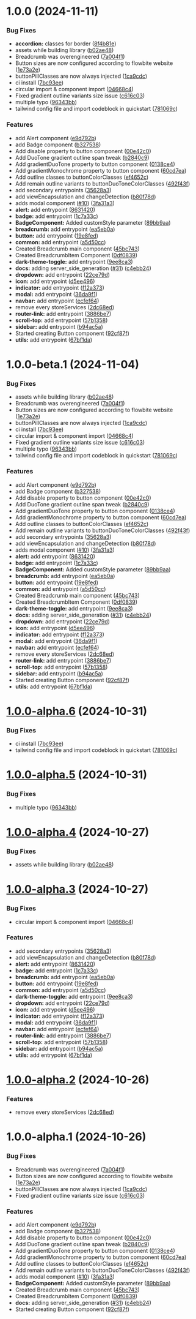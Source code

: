 # 1.0.0 (2024-11-11)


### Bug Fixes

* **accordion:** classes for border ([8f4b81e](https://github.com/themesberg/flowbite-angular/commit/8f4b81e6bf73544a53e0abab886926048711b344))
* assets while building library ([b02ae48](https://github.com/themesberg/flowbite-angular/commit/b02ae483413dadf74ed8ebd012adeacb92972b89))
* Breadcrumb was overengineered ([7a004f1](https://github.com/themesberg/flowbite-angular/commit/7a004f11aca4f8d4d6c51833bc0327284b8da827))
* Button sizes are now configured according to flowbite website ([1e73a2e](https://github.com/themesberg/flowbite-angular/commit/1e73a2ed044cb604965377ba5d7d4f866306ca5d))
* buttonPillClasses are now always injected ([1ca9cdc](https://github.com/themesberg/flowbite-angular/commit/1ca9cdc09ce6f258d69689861e9fcc42115b0b95))
* ci install ([7bc93ee](https://github.com/themesberg/flowbite-angular/commit/7bc93eef3938a3a58ae15540a5b308c665d417a1))
* circular import & component import ([04668c4](https://github.com/themesberg/flowbite-angular/commit/04668c43e3fbcce8a8807e056d73c4e060120b7c))
* Fixed gradient outline variants size issue ([c616c03](https://github.com/themesberg/flowbite-angular/commit/c616c037a1cda11b06adfcfcd9c3f0209ffeb9d7))
* multiple typo ([96343bb](https://github.com/themesberg/flowbite-angular/commit/96343bb7b567fe6e2d10a99da8d908ea3814f58b))
* tailwind config file and import codeblock in quickstart ([781069c](https://github.com/themesberg/flowbite-angular/commit/781069c3ddb0a3aaafec66007663de08cdb64cb2))


### Features

* add Alert component ([e9d792b](https://github.com/themesberg/flowbite-angular/commit/e9d792b4f4785052108e6ad6e3467c58d3a1d978))
* add Badge component ([b327538](https://github.com/themesberg/flowbite-angular/commit/b3275389d40c62003afff8dc9818b16664d4a618))
* Add disable property to button component ([00e42c0](https://github.com/themesberg/flowbite-angular/commit/00e42c05ff81f83e7ad61fb6a9a70aebf504f1ba))
* Add DuoTone gradient outline span tweak ([b2840c9](https://github.com/themesberg/flowbite-angular/commit/b2840c947e340a020eb4136f5d0342ebc3d6e099))
* Add gradientDuoTone property to button component ([0138ce4](https://github.com/themesberg/flowbite-angular/commit/0138ce408ec101e5da6ba4305d2e1107c0b07a78))
* Add gradientMonochrome property to button component ([60cd7ea](https://github.com/themesberg/flowbite-angular/commit/60cd7ea619c605271093436f2367510e318cf6d2))
* Add outline classes to buttonColorClasses ([ef4652c](https://github.com/themesberg/flowbite-angular/commit/ef4652c9f8111bc9ddf3d7416a120fc525cf8c5c))
* Add remain outline variants to buttonDuoToneColorClasses ([492f43f](https://github.com/themesberg/flowbite-angular/commit/492f43f3a546a94fa1cbb0b1008cafd99ec90458))
* add secondary entrypoints ([35628a3](https://github.com/themesberg/flowbite-angular/commit/35628a34febca5504614c256d2a58516122d55a0))
* add viewEncapsulation and changeDetection ([b80f78d](https://github.com/themesberg/flowbite-angular/commit/b80f78d3e71215ad6b2e965833f9a66cbf82c44e))
* adds modal component ([#10](https://github.com/themesberg/flowbite-angular/issues/10)) ([3fa31a3](https://github.com/themesberg/flowbite-angular/commit/3fa31a3808100825c7952b9126190fe487cd71c0))
* **alert:** add entrypoint ([8631420](https://github.com/themesberg/flowbite-angular/commit/8631420b479af65a2802f15b593a0e8bf6a7d39d))
* **badge:** add entrypoint ([1c7a33c](https://github.com/themesberg/flowbite-angular/commit/1c7a33c87cb994ca16f8d835e2c8c01f71026a5d))
* **BadgeComponent:** Added customStyle parameter ([89bb9aa](https://github.com/themesberg/flowbite-angular/commit/89bb9aa3189442cd8e826084a35f03069201928c))
* **breadcrumb:** add entrypoint ([ea5eb0a](https://github.com/themesberg/flowbite-angular/commit/ea5eb0a5ae7dd3803caca3aae74e50d90d65e8c8))
* **button:** add entrypoint ([19e8fed](https://github.com/themesberg/flowbite-angular/commit/19e8fed79431bdff8f7b0ab3c9801035e56b7277))
* **common:** add entrypoint ([a5d50cc](https://github.com/themesberg/flowbite-angular/commit/a5d50cc61669577ca7ecbaf7581601de182ffee8))
* Created Breadcrumb main component ([45bc743](https://github.com/themesberg/flowbite-angular/commit/45bc74324ce8f157df5dc710451502d4875f626b))
* Created BreadcrumbItem Component ([0df0839](https://github.com/themesberg/flowbite-angular/commit/0df083920b320d07cc8da4ee0d89a3e1c0711772))
* **dark-theme-toggle:** add entrypoint ([9ee8ca3](https://github.com/themesberg/flowbite-angular/commit/9ee8ca398483de884f0a2910e25f824831a99819))
* **docs:** adding server_side_generation ([#31](https://github.com/themesberg/flowbite-angular/issues/31)) ([c4ebb24](https://github.com/themesberg/flowbite-angular/commit/c4ebb24e18aca55f187c107ea16c165a4924d01f))
* **dropdown:** add entrypoint ([22ce79d](https://github.com/themesberg/flowbite-angular/commit/22ce79db0c343767e39052a1a8b8fdfdbaffc5a8))
* **icon:** add entrypoint ([d5ee496](https://github.com/themesberg/flowbite-angular/commit/d5ee4962b60fa40e2bed664eb94c110adef7e97b))
* **indicator:** add entrypoint ([f12a373](https://github.com/themesberg/flowbite-angular/commit/f12a37394e84eb034301346b899513c98ca5c949))
* **modal:** add entrypoint ([36da9f1](https://github.com/themesberg/flowbite-angular/commit/36da9f1ff432bfdbbadc657132f536ef9bb589a4))
* **navbar:** add entrypoint ([ecfef64](https://github.com/themesberg/flowbite-angular/commit/ecfef64744d23491a9540758341e2f338eb207b3))
* remove every storeServices ([2dc68ed](https://github.com/themesberg/flowbite-angular/commit/2dc68edbe8c738caaee2435203b8fdab0920035b))
* **router-link:** add entrypoint ([3886be7](https://github.com/themesberg/flowbite-angular/commit/3886be783876c5a756c07273712d08589fc5051e))
* **scroll-top:** add entrypoint ([57b1358](https://github.com/themesberg/flowbite-angular/commit/57b1358f98de99c085d7560e53d995aa63f23f43))
* **sidebar:** add entrypoint ([b94ac5a](https://github.com/themesberg/flowbite-angular/commit/b94ac5a545d0c034a0dd401a8062575afe612e2c))
* Started creating Button component ([92cf87f](https://github.com/themesberg/flowbite-angular/commit/92cf87f52435cfd69f961eba635ab4c4b982949e))
* **utils:** add entrypoint ([67bf1da](https://github.com/themesberg/flowbite-angular/commit/67bf1da55a5424be1f2e78b36d4b9dd8f28565a5))

# 1.0.0-beta.1 (2024-11-04)


### Bug Fixes

* assets while building library ([b02ae48](https://github.com/themesberg/flowbite-angular/commit/b02ae483413dadf74ed8ebd012adeacb92972b89))
* Breadcrumb was overengineered ([7a004f1](https://github.com/themesberg/flowbite-angular/commit/7a004f11aca4f8d4d6c51833bc0327284b8da827))
* Button sizes are now configured according to flowbite website ([1e73a2e](https://github.com/themesberg/flowbite-angular/commit/1e73a2ed044cb604965377ba5d7d4f866306ca5d))
* buttonPillClasses are now always injected ([1ca9cdc](https://github.com/themesberg/flowbite-angular/commit/1ca9cdc09ce6f258d69689861e9fcc42115b0b95))
* ci install ([7bc93ee](https://github.com/themesberg/flowbite-angular/commit/7bc93eef3938a3a58ae15540a5b308c665d417a1))
* circular import & component import ([04668c4](https://github.com/themesberg/flowbite-angular/commit/04668c43e3fbcce8a8807e056d73c4e060120b7c))
* Fixed gradient outline variants size issue ([c616c03](https://github.com/themesberg/flowbite-angular/commit/c616c037a1cda11b06adfcfcd9c3f0209ffeb9d7))
* multiple typo ([96343bb](https://github.com/themesberg/flowbite-angular/commit/96343bb7b567fe6e2d10a99da8d908ea3814f58b))
* tailwind config file and import codeblock in quickstart ([781069c](https://github.com/themesberg/flowbite-angular/commit/781069c3ddb0a3aaafec66007663de08cdb64cb2))


### Features

* add Alert component ([e9d792b](https://github.com/themesberg/flowbite-angular/commit/e9d792b4f4785052108e6ad6e3467c58d3a1d978))
* add Badge component ([b327538](https://github.com/themesberg/flowbite-angular/commit/b3275389d40c62003afff8dc9818b16664d4a618))
* Add disable property to button component ([00e42c0](https://github.com/themesberg/flowbite-angular/commit/00e42c05ff81f83e7ad61fb6a9a70aebf504f1ba))
* Add DuoTone gradient outline span tweak ([b2840c9](https://github.com/themesberg/flowbite-angular/commit/b2840c947e340a020eb4136f5d0342ebc3d6e099))
* Add gradientDuoTone property to button component ([0138ce4](https://github.com/themesberg/flowbite-angular/commit/0138ce408ec101e5da6ba4305d2e1107c0b07a78))
* Add gradientMonochrome property to button component ([60cd7ea](https://github.com/themesberg/flowbite-angular/commit/60cd7ea619c605271093436f2367510e318cf6d2))
* Add outline classes to buttonColorClasses ([ef4652c](https://github.com/themesberg/flowbite-angular/commit/ef4652c9f8111bc9ddf3d7416a120fc525cf8c5c))
* Add remain outline variants to buttonDuoToneColorClasses ([492f43f](https://github.com/themesberg/flowbite-angular/commit/492f43f3a546a94fa1cbb0b1008cafd99ec90458))
* add secondary entrypoints ([35628a3](https://github.com/themesberg/flowbite-angular/commit/35628a34febca5504614c256d2a58516122d55a0))
* add viewEncapsulation and changeDetection ([b80f78d](https://github.com/themesberg/flowbite-angular/commit/b80f78d3e71215ad6b2e965833f9a66cbf82c44e))
* adds modal component ([#10](https://github.com/themesberg/flowbite-angular/issues/10)) ([3fa31a3](https://github.com/themesberg/flowbite-angular/commit/3fa31a3808100825c7952b9126190fe487cd71c0))
* **alert:** add entrypoint ([8631420](https://github.com/themesberg/flowbite-angular/commit/8631420b479af65a2802f15b593a0e8bf6a7d39d))
* **badge:** add entrypoint ([1c7a33c](https://github.com/themesberg/flowbite-angular/commit/1c7a33c87cb994ca16f8d835e2c8c01f71026a5d))
* **BadgeComponent:** Added customStyle parameter ([89bb9aa](https://github.com/themesberg/flowbite-angular/commit/89bb9aa3189442cd8e826084a35f03069201928c))
* **breadcrumb:** add entrypoint ([ea5eb0a](https://github.com/themesberg/flowbite-angular/commit/ea5eb0a5ae7dd3803caca3aae74e50d90d65e8c8))
* **button:** add entrypoint ([19e8fed](https://github.com/themesberg/flowbite-angular/commit/19e8fed79431bdff8f7b0ab3c9801035e56b7277))
* **common:** add entrypoint ([a5d50cc](https://github.com/themesberg/flowbite-angular/commit/a5d50cc61669577ca7ecbaf7581601de182ffee8))
* Created Breadcrumb main component ([45bc743](https://github.com/themesberg/flowbite-angular/commit/45bc74324ce8f157df5dc710451502d4875f626b))
* Created BreadcrumbItem Component ([0df0839](https://github.com/themesberg/flowbite-angular/commit/0df083920b320d07cc8da4ee0d89a3e1c0711772))
* **dark-theme-toggle:** add entrypoint ([9ee8ca3](https://github.com/themesberg/flowbite-angular/commit/9ee8ca398483de884f0a2910e25f824831a99819))
* **docs:** adding server_side_generation ([#31](https://github.com/themesberg/flowbite-angular/issues/31)) ([c4ebb24](https://github.com/themesberg/flowbite-angular/commit/c4ebb24e18aca55f187c107ea16c165a4924d01f))
* **dropdown:** add entrypoint ([22ce79d](https://github.com/themesberg/flowbite-angular/commit/22ce79db0c343767e39052a1a8b8fdfdbaffc5a8))
* **icon:** add entrypoint ([d5ee496](https://github.com/themesberg/flowbite-angular/commit/d5ee4962b60fa40e2bed664eb94c110adef7e97b))
* **indicator:** add entrypoint ([f12a373](https://github.com/themesberg/flowbite-angular/commit/f12a37394e84eb034301346b899513c98ca5c949))
* **modal:** add entrypoint ([36da9f1](https://github.com/themesberg/flowbite-angular/commit/36da9f1ff432bfdbbadc657132f536ef9bb589a4))
* **navbar:** add entrypoint ([ecfef64](https://github.com/themesberg/flowbite-angular/commit/ecfef64744d23491a9540758341e2f338eb207b3))
* remove every storeServices ([2dc68ed](https://github.com/themesberg/flowbite-angular/commit/2dc68edbe8c738caaee2435203b8fdab0920035b))
* **router-link:** add entrypoint ([3886be7](https://github.com/themesberg/flowbite-angular/commit/3886be783876c5a756c07273712d08589fc5051e))
* **scroll-top:** add entrypoint ([57b1358](https://github.com/themesberg/flowbite-angular/commit/57b1358f98de99c085d7560e53d995aa63f23f43))
* **sidebar:** add entrypoint ([b94ac5a](https://github.com/themesberg/flowbite-angular/commit/b94ac5a545d0c034a0dd401a8062575afe612e2c))
* Started creating Button component ([92cf87f](https://github.com/themesberg/flowbite-angular/commit/92cf87f52435cfd69f961eba635ab4c4b982949e))
* **utils:** add entrypoint ([67bf1da](https://github.com/themesberg/flowbite-angular/commit/67bf1da55a5424be1f2e78b36d4b9dd8f28565a5))

# [1.0.0-alpha.6](https://github.com/themesberg/flowbite-angular/compare/flowbite-angular@v1.0.0-alpha.5...flowbite-angular@v1.0.0-alpha.6) (2024-10-31)

### Bug Fixes

- ci install
  ([7bc93ee](https://github.com/themesberg/flowbite-angular/commit/7bc93eef3938a3a58ae15540a5b308c665d417a1))
- tailwind config file and import codeblock in quickstart
  ([781069c](https://github.com/themesberg/flowbite-angular/commit/781069c3ddb0a3aaafec66007663de08cdb64cb2))

# [1.0.0-alpha.5](https://github.com/themesberg/flowbite-angular/compare/flowbite-angular@v1.0.0-alpha.4...flowbite-angular@v1.0.0-alpha.5) (2024-10-31)

### Bug Fixes

- multiple typo
  ([96343bb](https://github.com/themesberg/flowbite-angular/commit/96343bb7b567fe6e2d10a99da8d908ea3814f58b))

# [1.0.0-alpha.4](https://github.com/themesberg/flowbite-angular/compare/flowbite-angular@v1.0.0-alpha.3...flowbite-angular@v1.0.0-alpha.4) (2024-10-27)

### Bug Fixes

- assets while building library
  ([b02ae48](https://github.com/themesberg/flowbite-angular/commit/b02ae483413dadf74ed8ebd012adeacb92972b89))

# [1.0.0-alpha.3](https://github.com/themesberg/flowbite-angular/compare/flowbite-angular@v1.0.0-alpha.2...flowbite-angular@v1.0.0-alpha.3) (2024-10-27)

### Bug Fixes

- circular import & component import
  ([04668c4](https://github.com/themesberg/flowbite-angular/commit/04668c43e3fbcce8a8807e056d73c4e060120b7c))

### Features

- add secondary entrypoints
  ([35628a3](https://github.com/themesberg/flowbite-angular/commit/35628a34febca5504614c256d2a58516122d55a0))
- add viewEncapsulation and changeDetection
  ([b80f78d](https://github.com/themesberg/flowbite-angular/commit/b80f78d3e71215ad6b2e965833f9a66cbf82c44e))
- **alert:** add entrypoint
  ([8631420](https://github.com/themesberg/flowbite-angular/commit/8631420b479af65a2802f15b593a0e8bf6a7d39d))
- **badge:** add entrypoint
  ([1c7a33c](https://github.com/themesberg/flowbite-angular/commit/1c7a33c87cb994ca16f8d835e2c8c01f71026a5d))
- **breadcrumb:** add entrypoint
  ([ea5eb0a](https://github.com/themesberg/flowbite-angular/commit/ea5eb0a5ae7dd3803caca3aae74e50d90d65e8c8))
- **button:** add entrypoint
  ([19e8fed](https://github.com/themesberg/flowbite-angular/commit/19e8fed79431bdff8f7b0ab3c9801035e56b7277))
- **common:** add entrypoint
  ([a5d50cc](https://github.com/themesberg/flowbite-angular/commit/a5d50cc61669577ca7ecbaf7581601de182ffee8))
- **dark-theme-toggle:** add entrypoint
  ([9ee8ca3](https://github.com/themesberg/flowbite-angular/commit/9ee8ca398483de884f0a2910e25f824831a99819))
- **dropdown:** add entrypoint
  ([22ce79d](https://github.com/themesberg/flowbite-angular/commit/22ce79db0c343767e39052a1a8b8fdfdbaffc5a8))
- **icon:** add entrypoint
  ([d5ee496](https://github.com/themesberg/flowbite-angular/commit/d5ee4962b60fa40e2bed664eb94c110adef7e97b))
- **indicator:** add entrypoint
  ([f12a373](https://github.com/themesberg/flowbite-angular/commit/f12a37394e84eb034301346b899513c98ca5c949))
- **modal:** add entrypoint
  ([36da9f1](https://github.com/themesberg/flowbite-angular/commit/36da9f1ff432bfdbbadc657132f536ef9bb589a4))
- **navbar:** add entrypoint
  ([ecfef64](https://github.com/themesberg/flowbite-angular/commit/ecfef64744d23491a9540758341e2f338eb207b3))
- **router-link:** add entrypoint
  ([3886be7](https://github.com/themesberg/flowbite-angular/commit/3886be783876c5a756c07273712d08589fc5051e))
- **scroll-top:** add entrypoint
  ([57b1358](https://github.com/themesberg/flowbite-angular/commit/57b1358f98de99c085d7560e53d995aa63f23f43))
- **sidebar:** add entrypoint
  ([b94ac5a](https://github.com/themesberg/flowbite-angular/commit/b94ac5a545d0c034a0dd401a8062575afe612e2c))
- **utils:** add entrypoint
  ([67bf1da](https://github.com/themesberg/flowbite-angular/commit/67bf1da55a5424be1f2e78b36d4b9dd8f28565a5))

# [1.0.0-alpha.2](https://github.com/themesberg/flowbite-angular/compare/flowbite-angular@v1.0.0-alpha.1...flowbite-angular@v1.0.0-alpha.2) (2024-10-26)

### Features

- remove every storeServices
  ([2dc68ed](https://github.com/themesberg/flowbite-angular/commit/2dc68edbe8c738caaee2435203b8fdab0920035b))

# 1.0.0-alpha.1 (2024-10-26)

### Bug Fixes

- Breadcrumb was overengineered
  ([7a004f1](https://github.com/themesberg/flowbite-angular//commit/7a004f11aca4f8d4d6c51833bc0327284b8da827))
- Button sizes are now configured according to flowbite website
  ([1e73a2e](https://github.com/themesberg/flowbite-angular//commit/1e73a2ed044cb604965377ba5d7d4f866306ca5d))
- buttonPillClasses are now always injected
  ([1ca9cdc](https://github.com/themesberg/flowbite-angular//commit/1ca9cdc09ce6f258d69689861e9fcc42115b0b95))
- Fixed gradient outline variants size issue
  ([c616c03](https://github.com/themesberg/flowbite-angular//commit/c616c037a1cda11b06adfcfcd9c3f0209ffeb9d7))

### Features

- add Alert component
  ([e9d792b](https://github.com/themesberg/flowbite-angular//commit/e9d792b4f4785052108e6ad6e3467c58d3a1d978))
- add Badge component
  ([b327538](https://github.com/themesberg/flowbite-angular//commit/b3275389d40c62003afff8dc9818b16664d4a618))
- Add disable property to button component
  ([00e42c0](https://github.com/themesberg/flowbite-angular//commit/00e42c05ff81f83e7ad61fb6a9a70aebf504f1ba))
- Add DuoTone gradient outline span tweak
  ([b2840c9](https://github.com/themesberg/flowbite-angular//commit/b2840c947e340a020eb4136f5d0342ebc3d6e099))
- Add gradientDuoTone property to button component
  ([0138ce4](https://github.com/themesberg/flowbite-angular//commit/0138ce408ec101e5da6ba4305d2e1107c0b07a78))
- Add gradientMonochrome property to button component
  ([60cd7ea](https://github.com/themesberg/flowbite-angular//commit/60cd7ea619c605271093436f2367510e318cf6d2))
- Add outline classes to buttonColorClasses
  ([ef4652c](https://github.com/themesberg/flowbite-angular//commit/ef4652c9f8111bc9ddf3d7416a120fc525cf8c5c))
- Add remain outline variants to buttonDuoToneColorClasses
  ([492f43f](https://github.com/themesberg/flowbite-angular//commit/492f43f3a546a94fa1cbb0b1008cafd99ec90458))
- adds modal component ([#10](https://github.com/themesberg/flowbite-angular//issues/10))
  ([3fa31a3](https://github.com/themesberg/flowbite-angular//commit/3fa31a3808100825c7952b9126190fe487cd71c0))
- **BadgeComponent:** Added customStyle parameter
  ([89bb9aa](https://github.com/themesberg/flowbite-angular//commit/89bb9aa3189442cd8e826084a35f03069201928c))
- Created Breadcrumb main component
  ([45bc743](https://github.com/themesberg/flowbite-angular//commit/45bc74324ce8f157df5dc710451502d4875f626b))
- Created BreadcrumbItem Component
  ([0df0839](https://github.com/themesberg/flowbite-angular//commit/0df083920b320d07cc8da4ee0d89a3e1c0711772))
- **docs:** adding server_side_generation
  ([#31](https://github.com/themesberg/flowbite-angular//issues/31))
  ([c4ebb24](https://github.com/themesberg/flowbite-angular//commit/c4ebb24e18aca55f187c107ea16c165a4924d01f))
- Started creating Button component
  ([92cf87f](https://github.com/themesberg/flowbite-angular//commit/92cf87f52435cfd69f961eba635ab4c4b982949e))
